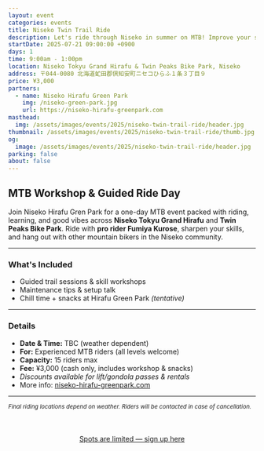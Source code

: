 ```yaml
---
layout: event
categories: events
title: Niseko Twin Trail Ride
description: Let's ride through Niseko in summer on MTB! Improve your skills on the vast trails of nature with top riders from Hokkaido who are active in the All-Japan MTB
startDate: 2025-07-21 09:00:00 +0900
days: 1
time: 9:00am - 1:00pm
location: Niseko Tokyu Grand Hirafu & Twin Peaks Bike Park, Niseko
address: 〒044-0080 北海道虻田郡倶知安町ニセコひらふ１条３丁目９
price: ¥3,000
partners:
  - name: Niseko Hirafu Green Park
    img: /niseko-green-park.jpg
    url: https://niseko-hirafu-greenpark.com
masthead:
  img: /assets/images/events/2025/niseko-twin-trail-ride/header.jpg
thumbnail: /assets/images/events/2025/niseko-twin-trail-ride/thumb.jpg
og:
  image: /assets/images/events/2025/niseko-twin-trail-ride/header.jpg
parking: false
about: false
---
```


## MTB Workshop & Guided Ride Day

Join Niseko Hirafu Gren Park for a one-day MTB event packed with riding, learning, and good vibes across **Niseko Tokyu Grand Hirafu** and **Twin Peaks Bike Park**. Ride with **pro rider Fumiya Kurose**, sharpen your skills, and hang out with other mountain bikers in the Niseko community.

---

### What's Included
- Guided trail sessions & skill workshops
- Maintenance tips & setup talk
- Chill time + snacks at Hirafu Green Park *(tentative)*

---

### Details
- **Date & Time:** TBC (weather dependent)
- **For:** Experienced MTB riders (all levels welcome)
- **Capacity:** 15 riders max
- **Fee:** ¥3,000 (cash only, includes workshop & snacks)
- *Discounts available for lift/gondola passes & rentals*
- More info: <a href="https://niseko-hirafu-greenpark.com/" target="_blank">niseko-hirafu-greenpark.com</a>

---

<small>*Final riding locations depend on weather. Riders will be contacted in case of cancellation.*</small>

<div style="text-align:center; margin:50px 0;">
  <a class="btn btn-primary" href="https://forms.gle/LqNwtHDtW9JxQnCf6" target="_blank">Spots are limited — sign up here</a>
</div>
